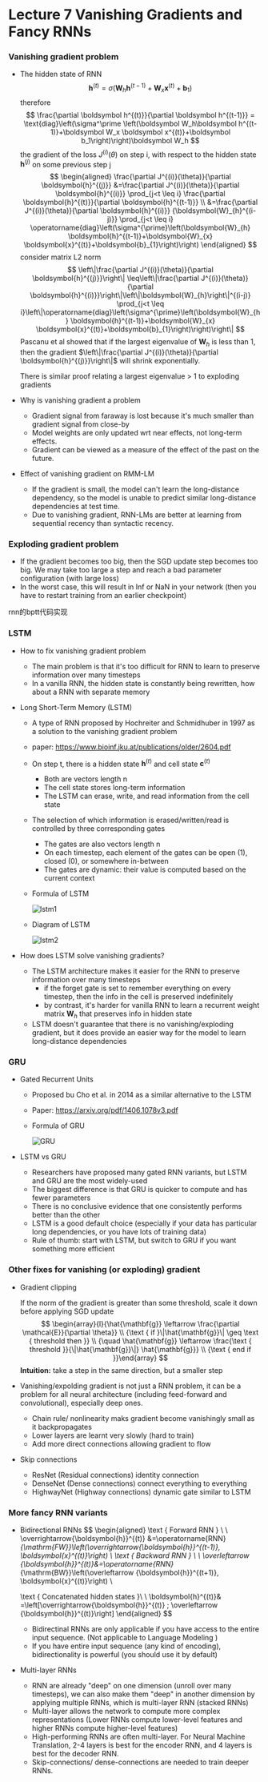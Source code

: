 # Lecture 7 Vanishing Gradients and Fancy RNNs

### Vanishing gradient problem

- The hidden state of RNN
  $$
  \boldsymbol h^{(t)}=\sigma\left(\boldsymbol W_h\boldsymbol h^{(t-1)}+\boldsymbol W_x \boldsymbol x^{(t)}+\boldsymbol b_1 \right)
  $$
  therefore
  $$
  \frac{\partial \boldsymbol h^{(t)}}{\partial \boldsymbol h^{(t-1)}} = \text{diag}\left(\sigma^\prime \left(\boldsymbol W_h\boldsymbol h^{(t-1)}+\boldsymbol W_x \boldsymbol x^{(t)}+\boldsymbol b_1\right)\right)\boldsymbol W_h
  $$
  the gradient of the loss $J^{(i)}(\theta)$ on step i, with respect to the hidden state $\boldsymbol h^{(j)}$ on some previous step j
  $$
  \begin{aligned} \frac{\partial J^{(i)}(\theta)}{\partial \boldsymbol{h}^{(j)}} &=\frac{\partial J^{(i)}(\theta)}{\partial \boldsymbol{h}^{(i)}} \prod_{j<t \leq i} \frac{\partial \boldsymbol{h}^{(t)}}{\partial \boldsymbol{h}^{(t-1)}} \\ &=\frac{\partial J^{(i)}(\theta)}{\partial \boldsymbol{h}^{(i)}} {\boldsymbol{W}_{h}^{(i-j)}} \prod_{j<t \leq i} \operatorname{diag}\left(\sigma^{\prime}\left(\boldsymbol{W}_{h} \boldsymbol{h}^{(t-1)}+\boldsymbol{W}_{x} \boldsymbol{x}^{(t)}+\boldsymbol{b}_{1}\right)\right) \end{aligned}
  $$
  consider matrix L2 norm
  $$
  \left\|\frac{\partial J^{(i)}(\theta)}{\partial \boldsymbol{h}^{(j)}}\right\| \leq\left\|\frac{\partial J^{(i)}(\theta)}{\partial \boldsymbol{h}^{(i)}}\right\|\left\|\boldsymbol{W}_{h}\right\|^{(i-j)} \prod_{j<t \leq i}\left\|\operatorname{diag}\left(\sigma^{\prime}\left(\boldsymbol{W}_{h} \boldsymbol{h}^{(t-1)}+\boldsymbol{W}_{x} \boldsymbol{x}^{(t)}+\boldsymbol{b}_{1}\right)\right)\right\|
  $$
  Pascanu et al showed that if the largest eigenvalue of $\boldsymbol W_h$ is less than 1, then the gradient $\left\|\frac{\partial J^{(i)}(\theta)}{\partial \boldsymbol{h}^{(j)}}\right\|$ will shrink exponentially.

  There is similar proof relating a largest eigenvalue > 1 to exploding gradients

- Why is vanishing gradient a problem

  - Gradient signal from faraway is lost because it's much smaller than gradient signal from close-by
  - Model weights are only updated wrt near effects, not long-term effects.
  - Gradient can be viewed as a measure of the effect of the past on the future.

- Effect of vanishing gradient on RMM-LM

  - If the gradient is small, the model can't learn the long-distance dependency, so the model is unable to predict similar long-distance dependencies at test time.
  - Due to vanishing gradient, RNN-LMs are better at learning from sequential recency than syntactic recency.

### Exploding gradient problem

- If the gradient becomes too big, then the SGD update step becomes too big. We may take too large a step and reach a bad parameter configuration (with large loss)
- In the worst case, this will result in Inf or NaN in your network (then you have to restart training from an earlier checkpoint)

rnn的bptt代码实现

### LSTM

- How to fix vanishing gradient problem
  - The main problem is that it's too difficult for RNN to learn to preserve information over many timesteps
  - In a vanilla RNN, the hidden state is constantly being rewritten, how about a RNN with separate memory

- Long Short-Term Memory (LSTM)

  - A type of RNN proposed by Hochreiter and Schmidhuber in 1997 as a solution to the vanishing gradient problem 

  - paper: https://www.bioinf.jku.at/publications/older/2604.pdf

  - On step t, there is a hidden state $\boldsymbol h^{(t)}$ and cell state $\boldsymbol c^{(t)}$ 

    - Both are vectors length n
    - The cell state stores long-term information
    - The LSTM can erase, write, and read information from the cell state

  - The selection of which information is erased/written/read is controlled by three corresponding gates

    - The gates are also vectors length n
    - On each timestep, each element of the gates can be open (1), closed (0), or somewhere in-between
    - The gates are dynamic: their value is computed based on the current context

  - Formula of LSTM

    ![lstm1](./pics/lstm1.jpg)

  - Diagram of LSTM

    ![lstm2](./pics/lstm2.jpg)

- How does LSTM solve vanishing gradients?
  - The LSTM architecture makes it easier for the RNN to preserve information over many timesteps
    - if the forget gate is set to remember everything on every timestep, then the info in the cell is preserved indefinitely
    - by contrast, it's harder for vanilla RNN to learn a recurrent weight matrix $\boldsymbol W_h$ that preserves info in hidden state
  - LSTM doesn't guarantee that there is no vanishing/exploding gradient, but it does provide an easier way for the model to learn long-distance dependencies

### GRU

- Gated Recurrent Units

  - Proposed bu Cho et al. in 2014 as a similar alternative to the LSTM

  - Paper: https://arxiv.org/pdf/1406.1078v3.pdf

  - Formula of GRU

    ![GRU](./pics/GRU.jpg)

- LSTM vs GRU
  - Researchers have proposed many gated RNN variants, but LSTM and GRU are the most widely-used
  - The biggest difference is that GRU is quicker to compute and has fewer parameters
  - There is no conclusive evidence that one consistently performs better than the other
  - LSTM is a good default choice (especially if your data has particular long dependencies, or you have lots of training data)
  - Rule of thumb: start with LSTM, but switch to GRU if you want something more efficient

### Other fixes for vanishing (or exploding) gradient

- Gradient clipping

  If the norm of the gradient is greater than some threshold, scale it down before applying SGD update
  $$
  \begin{array}{l}{\hat{\mathbf{g}} \leftarrow \frac{\partial \mathcal{E}}{\partial \theta}} \\ {\text { if }\|\hat{\mathbf{g}}\| \geq \text { threshold then }} \\ {\quad \hat{\mathbf{g}} \leftarrow \frac{\text { threshold }}{\|\hat{\mathbf{g}}\|} \hat{\mathbf{g}}} \\ {\text { end if }}\end{array}
  $$
  **Intuition:** take a step in the same direction, but a smaller step

- Vanishing/expolding gradient is not just a RNN problem, it can be a problem for all neural architecture (including feed-forward and convolutional), especially deep ones.
  - Chain rule/ nonlinearity maks gradient become vanishingly small as it backpropagates 
  - Lower layers are learnt very slowly (hard to train)
  - Add more direct connections allowing gradient to flow
- Skip connections
  - ResNet (Residual connections)  identity connection
  - DenseNet (Dense connections)  connect everything to everything
  - HighwayNet (Highway connections)  dynamic gate similar to LSTM

### More fancy RNN variants

- Bidirectional RNNs
  $$
  \begin{aligned} 
  \text { Forward RNN } \  \ \overrightarrow{\boldsymbol{h}}^{(t)} &=\operatorname{RNN}_{\mathrm{FW}}\left(\overrightarrow{\boldsymbol{h}}^{(t-1)}, \boldsymbol{x}^{(t)}\right) \\ 
   \text { Backward RNN } \ \ \overleftarrow {\boldsymbol{h}}^{(t)}&=\operatorname{RNN}_{\mathrm{BW}}\left(\overleftarrow {\boldsymbol{h}}^{(t+1)}, \boldsymbol{x}^{(t)}\right) \\
   
  \text { Concatenated hidden states }\ \ \boldsymbol{h}^{(t)}& =\left[\overrightarrow{\boldsymbol{h}}^{(t)} ; \overleftarrow {\boldsymbol{h}}^{(t)}\right] 
  \end{aligned}
  $$

  - Bidirectinal RNNs are only applicable if you have access to the entire input sequence. (Not applicable to Language Modeling )
  - If you have entire input sequence (any kind of encoding), bidirectionality is powerful (you should use it by default)

- Multi-layer RNNs
  - RNN are already "deep" on one dimension (unroll over many timesteps), we can also make them "deep" in another dimension by applying multiple RNNs, which is multi-layer RNN (stacked RNNs)
  - Multi-layer allows the network to compute more complex representations (Lower RNNs compute lower-level features and higher RNNs compute higher-level features)
  - High-performing RNNs are often multi-layer. For Neural Machine Translation, 2-4 layers is best for the encoder RNN, and 4 layers is best for the decoder RNN. 
  - Skip-connections/ dense-connections are needed to train deeper RNNs.

